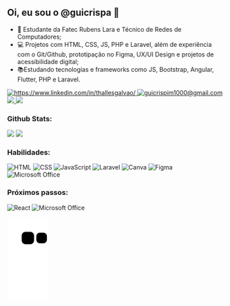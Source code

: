 ## Oi, eu sou o @guicrispa 👋
- 👀 Estudante da Fatec Rubens Lara e Técnico de Redes de Computadores;
- 💻 Projetos com HTML, CSS, JS, PHP e Laravel, além de experiência com o Git/Github, prototipação no Figma, UX/UI Design e projetos de acessibilidade digital;
- 📚Estudando tecnologias e frameworks como JS, Bootstrap, Angular, Flutter, PHP e Laravel.

<a href="https://www.linkedin.com/in/guilherme-crispim/">
  <img src="https://camo.githubusercontent.com/c00f87aeebbec37f3ee0857cc4c20b21fefde8a96caf4744383ebfe44a47fe3f/68747470733a2f2f696d672e736869656c64732e696f2f62616467652f2d4c696e6b6564496e2d2532333030373742353f7374796c653d666f722d7468652d6261646765266c6f676f3d6c696e6b6564696e266c6f676f436f6c6f723d7768697465" alt="https://www.linkedin.com/in/thallesgalvao/" data-canonical-src="https://img.shields.io/badge/-LinkedIn-%230077B5?style=for-the-badge&amp;logo=linkedin&amp;logoColor=white" style="max-width: 100%;">
</a>

<a href="mailto:guicrispim1000@gmail.com">
<img src="https://camo.githubusercontent.com/5cceade0437843ac9f727894889ed7ae06a6ba6ef885351844765119c4a19aa8/68747470733a2f2f696d672e736869656c64732e696f2f62616467652f2d476d61696c2d6666393830303f7374796c653d666f722d7468652d6261646765266c6f676f3d676d61696c266c6f676f436f6c6f723d7768697465" alt="guicrispim1000@gmail.com" data-canonical-src="https://img.shields.io/badge/-Gmail-ff9800?style=for-the-badge&amp;logo=gmail&amp;logoColor=white" style="max-width: 100%;">
</a>

<a href="https://instagram.com/guicrispaa">
<img src="https://camo.githubusercontent.com/acaa286597b43c96dc02b69b90de15a65c52063e31835b763a061cc815f64bac/68747470733a2f2f696d672e736869656c64732e696f2f62616467652f2d496e7374616772616d2d2532334534343035463f7374796c653d666f722d7468652d6261646765266c6f676f3d696e7374616772616d266c6f676f436f6c6f723d7768697465" data-canonical-src="https://img.shields.io/badge/-Instagram-%23E4405F?style=for-the-badge&amp;logo=instagram&amp;logoColor=white" style="max-width: 100%;">
</a>

<a href="https://www.behance.net/guilhermecrispim">
  <img src="https://img.shields.io/badge/Behance-0054F7?style=for-the-badge&logo=behance&logoColor=white" data-canonical-src="https://img.shields.io/badge/Behance-0054F7?style=for-the-badge&logo=behance&logoColor=white" style="max-width: 100%;">
</a>
</a>

<h3>Github Stats:</h3>
<p>
  <img height="180em" src="https://github-readme-stats.vercel.app/api/top-langs/?username=guicrispa&layout=compact&langs_count=7&theme=algolia">
  <img height="180em" src="https://github-readme-stats.vercel.app/api?username=guicrispa&show_icons=true&theme=algolia&include_all_commits=true&count_private=true">
</p>


<h3>Habilidades:</h3>

<p>
  <img src="https://camo.githubusercontent.com/f48ee5b485e9d1fa4cd43adc3fd1e26ff8a03458f65ece92bf2d3ae8c22c1321/68747470733a2f2f696d672e736869656c64732e696f2f62616467652f48544d4c2d4533344632363f6c6f676f436f6c6f723d666666267374796c653d666f722d7468652d6261646765266c6f676f3d68746d6c35" alt="HTML" data-canonical-src="https://img.shields.io/badge/HTML-E34F26?logoColor=fff&amp;style=for-the-badge&amp;logo=html5" style="max-width: 100%;">
  
<img src="https://camo.githubusercontent.com/d1a32282ed9626f955b0cf1e9b5166bdd171580cb0c71aa5500b47a6cd29fc19/68747470733a2f2f696d672e736869656c64732e696f2f62616467652f4353532d3135373242363f6c6f676f436f6c6f723d666666267374796c653d666f722d7468652d6261646765266c6f676f3d63737333" alt="CSS" data-canonical-src="https://img.shields.io/badge/CSS-1572B6?logoColor=fff&amp;style=for-the-badge&amp;logo=css3" style="max-width: 100%;">
  
<img src="https://camo.githubusercontent.com/157cf7db5cc15ce5976fa9e0cf495939c18e7b61acd328be8e1df91989ce6c5e/68747470733a2f2f696d672e736869656c64732e696f2f62616467652f4a6176615363726970742d4637444631453f6c6f676f436f6c6f723d303030267374796c653d666f722d7468652d6261646765266c6f676f3d6a617661736372697074" alt="JavaScript" data-canonical-src="https://img.shields.io/badge/JavaScript-F7DF1E?logoColor=000&amp;style=for-the-badge&amp;logo=javascript" style="max-width: 100%;">
  
 <img src="https://img.shields.io/badge/Laravel-FF2D20?style=for-the-badge&logo=laravel&logoColor=white" alt="Laravel" data-canonical-src="https://img.shields.io/badge/Laravel-FF2D20?style=for-the-badge&logo=laravel&logoColor=white" style="max-width: 100%;">
  
 <img src="https://img.shields.io/badge/Canva-%2300C4CC.svg?&style=for-the-badge&logo=Canva&logoColor=white" alt="Canva" data-canonical-src="https://img.shields.io/badge/Canva-%2300C4CC.svg?&style=for-the-badge&logo=Canva&logoColor=white" style="max-width: 100%;">  
  
<img src="https://camo.githubusercontent.com/70dbe28cb6d7fac724dc342f866d2bc2d78f589828ec4d3702ae0b0a6ec39f05/68747470733a2f2f696d672e736869656c64732e696f2f62616467652f4669676d612d4632344531453f6c6f676f436f6c6f723d666666267374796c653d666f722d7468652d6261646765266c6f676f3d6669676d61" alt="Figma" data-canonical-src="https://img.shields.io/badge/Figma-F24E1E?logoColor=fff&amp;style=for-the-badge&amp;logo=figma" style="max-width: 100%;">
  
<img src="https://img.shields.io/badge/Microsoft_Office-D83B01?style=for-the-badge&logo=microsoft-office&logoColor=white" alt="Microsoft Office" data-canonical-src="https://img.shields.io/badge/Microsoft_Office-D83B01?style=for-the-badge&logo=microsoft-office&logoColor=white" style="max-width: 100%;">
  
</p>

<h3>Próximos passos:</h3>

<p>
  <img src="https://camo.githubusercontent.com/347ce645b918a48a804d428b5679ebcd1bf0d4a1af2d474edfa11da814a662d3/68747470733a2f2f696d672e736869656c64732e696f2f62616467652f52656163742d3631444146423f6c6f676f436f6c6f723d303030267374796c653d666f722d7468652d6261646765266c6f676f3d7265616374" alt="React" data-canonical-src="https://img.shields.io/badge/React-61DAFB?logoColor=000&amp;style=for-the-badge&amp;logo=react" style="max-width: 100%;">
 
  <img src="https://img.shields.io/badge/Bootstrap-563D7C?style=for-the-badge&logo=bootstrap&logoColor=white" alt="Microsoft Office" data-canonical-src="https://img.shields.io/badge/Bootstrap-563D7C?style=for-the-badge&logo=bootstrap&logoColor=white" style="max-width: 100%;">
  
</p>

<img src="https://github.com/guicrispa/guicrispa/blob/output/github-contribution-grid-snake.svg">
